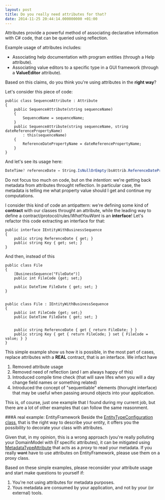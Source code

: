 ```yaml
---
layout: post
title: Do you really need attributes for that?
date: 2014-11-25 20:44:14.000000000 +01:00
---
```

Attributes provide a powerful method of associating declarative information with C# code, that can be queried using reflection.

Example usage of attributes includes: 

+ Associating help documentation with program entities (through a Help attribute).
+ Associating value editors to a specific type in a GUI framework (through a **ValueEditor** attribute).

Based on this claims, do you think you're using attributes in the **right way**?

Let's consider this piece of code:


    public class SequenceAttribute : Attribute
    {
        public SequenceAttribute(string sequenceName)
        {
            SequenceName = sequenceName;
        }
        public SequenceAttribute(string sequenceName, string dateReferencePropertyName)
            : this(sequenceName)
        {
            ReferenceDatePropertyName = dateReferencePropertyName;
        }
	}


And let's see its usage here:

```csharp
DateTime? referenceDate = String.IsNullOrEmpty(bsAttrib.ReferenceDatePropertyName) ? null : (DateTime?)instance.GetType().GetProperty(bsAttrib.ReferenceDatePropertyName).GetValue(instance, null);
```

Do not focus too much on code, but on the _intention_: we're getting back metadata from attributes throught reflection. In particular case, the metadata is telling me what property value should I get and continue my computations.

I consider this kind of code an antipattern: we're defining some kind of **contract** with our classes throught an attribute, while the leading way to define a contract/protocol/rules/_WhatYouWant_ is an **interface**!
Let's refactor this code extracting an interface for that:


    public interface IEntityWithBusinessSequence
    {
        public string ReferenceDate { get; }
        public string Key { get; set; }
    }

And then, instead of this

    public class File
    {
        [BusinessSequence("FileDate")]
        public int FileCode {get; set;}

        public DateTime FileDate { get; set; }
    }


    public class File : IEntityWithBusinessSequence
    {
        public int FileCode {get; set;}   
        public DateTime FileDate { get; set; }


        public string ReferenceDate { get { return FileDate; } }
        public string Key { get { return FileCode; } set { FileCode = value; } }
    }

This simple example show us how it is possible, in the most part of cases, replace attributes with a **REAL** contract, that is an interface. We infact have

1. Removed attribute usage
2. Removed need of reflection (and I am always happy of this)
3. Introduced compile time check (that will save lifes when you will a day change field names or something related)
4. Introduced the concept of "sequentiable" elements (thorught interface) that may be useful when passing around objects into your application.

This is, of course, just one example that I found during my current job, but there are a lot of other examples that can follow the same reasonment.

###A real example: EntityFramework
Beside the [EntityTypeConfiguration class](http://msdn.microsoft.com/en-us/library/gg696117(v=vs.113).aspx), that is the right way to describe your entity, it offers you the possibility to decorate your class with attributes.

Given that, in my opinion, this is a wrong approach (you're really polluting your DomainModel with Ef specific attributes), it can be mitigated using [MetadataTypeAttribute](http://msdn.microsoft.com/en-us/library/system.componentmodel.dataannotations.metadatatypeattribute(v=vs.110).aspx) that acts as a _proxy_ to read your metadata.
If you really ~~want~~ have to use attributes on EntityFramework, please use them on a proxy class.

Based on these simple examples, please reconsider your attribute usage and start make questions to yourself if: 

1. You're not using attributes for metadata purposes.
2. Yous metadata are consumed by your application, and not by your (or external) tools.
